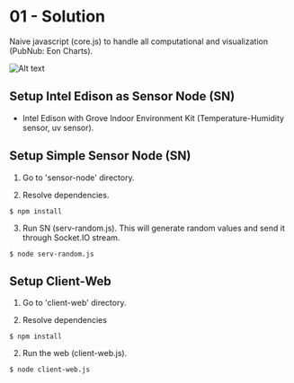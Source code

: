 01 - Solution
=============
Naive javascript (core.js) to handle all computational and visualization (PubNub: Eon Charts). 

![Alt text](./img/01-solution.png?)

Setup Intel Edison as Sensor Node (SN)
--------------------------------------
* Intel Edison with Grove Indoor Environment Kit (Temperature-Humidity sensor, uv sensor).

Setup Simple Sensor Node (SN)
-----------------------------
1. Go to 'sensor-node' directory.

2. Resolve dependencies.
```
$ npm install
```

3. Run SN (serv-random.js). This will generate random values and send it through Socket.IO stream.
```
$ node serv-random.js
``` 

Setup Client-Web
----------------
1. Go to 'client-web' directory.

2. Resolve dependencies
```
$ npm install 
```

2. Run the web (client-web.js). 
```
$ node client-web.js
```